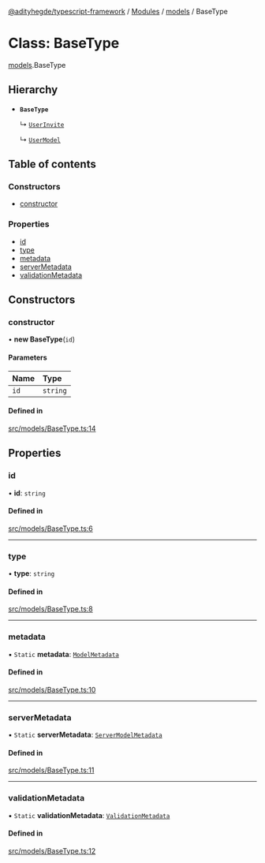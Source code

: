 [@adityhegde/typescript-framework](../README.md) / [Modules](../modules.md) / [models](../modules/models.md) / BaseType

# Class: BaseType

[models](../modules/models.md).BaseType

## Hierarchy

- **`BaseType`**

  ↳ [`UserInvite`](models.UserInvite.md)

  ↳ [`UserModel`](models.UserModel.md)

## Table of contents

### Constructors

- [constructor](models.BaseType.md#constructor)

### Properties

- [id](models.BaseType.md#id)
- [type](models.BaseType.md#type)
- [metadata](models.BaseType.md#metadata)
- [serverMetadata](models.BaseType.md#servermetadata)
- [validationMetadata](models.BaseType.md#validationmetadata)

## Constructors

### constructor

• **new BaseType**(`id`)

#### Parameters

| Name | Type |
| :------ | :------ |
| `id` | `string` |

#### Defined in

[src/models/BaseType.ts:14](https://github.com/AdityaHegde/typescript-framework/blob/3d90755/src/models/BaseType.ts#L14)

## Properties

### id

• **id**: `string`

#### Defined in

[src/models/BaseType.ts:6](https://github.com/AdityaHegde/typescript-framework/blob/3d90755/src/models/BaseType.ts#L6)

___

### type

• **type**: `string`

#### Defined in

[src/models/BaseType.ts:8](https://github.com/AdityaHegde/typescript-framework/blob/3d90755/src/models/BaseType.ts#L8)

___

### metadata

▪ `Static` **metadata**: [`ModelMetadata`](models.ModelMetadata.md)

#### Defined in

[src/models/BaseType.ts:10](https://github.com/AdityaHegde/typescript-framework/blob/3d90755/src/models/BaseType.ts#L10)

___

### serverMetadata

▪ `Static` **serverMetadata**: [`ServerModelMetadata`](models.ServerModelMetadata.md)

#### Defined in

[src/models/BaseType.ts:11](https://github.com/AdityaHegde/typescript-framework/blob/3d90755/src/models/BaseType.ts#L11)

___

### validationMetadata

▪ `Static` **validationMetadata**: [`ValidationMetadata`](models.ValidationMetadata.md)

#### Defined in

[src/models/BaseType.ts:12](https://github.com/AdityaHegde/typescript-framework/blob/3d90755/src/models/BaseType.ts#L12)
